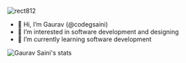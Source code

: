 ![rect812](https://user-images.githubusercontent.com/77002578/112595805-f1b9eb80-8e30-11eb-9fc3-bd8a4ba27868.png)

- 👋 Hi, I’m Gaurav (@codegsaini)
- 👀 I’m interested in software development and designing
- 🌱 I’m currently learning software development

![Gaurav Saini's stats](https://github-readme-stats.vercel.app/api?username=codegsaini&show_icons=true&theme=dracula)
